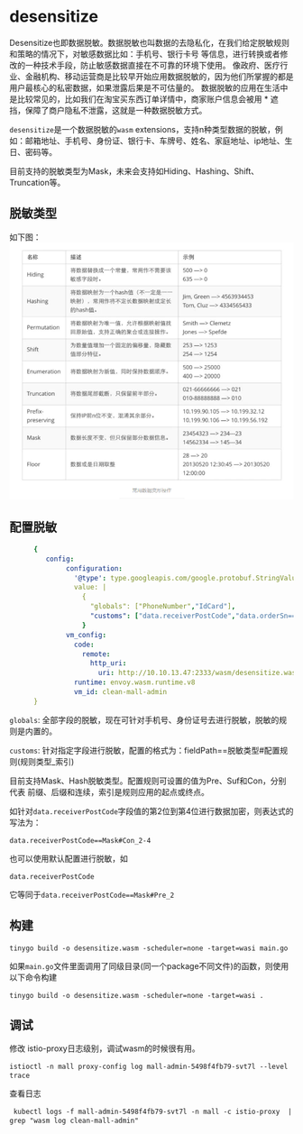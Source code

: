 # desensitize

Desensitize也即数据脱敏。数据脱敏也叫数据的去隐私化，在我们给定脱敏规则和策略的情况下，对敏感数据比如：手机号、银行卡号 等信息，进行转换或者修改的一种技术手段，防止敏感数据直接在不可靠的环境下使用。
像政府、医疗行业、金融机构、移动运营商是比较早开始应用数据脱敏的，因为他们所掌握的都是用户最核心的私密数据，如果泄露后果是不可估量的。
数据脱敏的应用在生活中是比较常见的，比如我们在淘宝买东西订单详情中，商家账户信息会被用 * 遮挡，保障了商户隐私不泄露，这就是一种数据脱敏方式。

`desensitize`是一个数据脱敏的`wasm` extensions，支持n种类型数据的脱敏，例如：邮箱地址、手机号、身份证、银行卡、车牌号、姓名、家庭地址、ip地址、生日、密码等。

目前支持的脱敏类型为Mask，未来会支持如Hiding、Hashing、Shift、Truncation等。

## 脱敏类型
如下图：
![数据脱敏](../../doc/images/desensitize-type.png)

## 配置脱敏
```yaml 
      { 
         config:
              configuration:
                '@type': type.googleapis.com/google.protobuf.StringValue
                value: |
                  {
                    "globals": ["PhoneNumber","IdCard"],
                    "customs": ["data.receiverPostCode","data.orderSn==Hash","data.receiverCity==Mask#Pre_9"]
                  }
              vm_config:
                code:
                  remote:
                    http_uri:
                      uri: http://10.10.13.47:2333/wasm/desensitize.wasm
                runtime: envoy.wasm.runtime.v8
                vm_id: clean-mall-admin
      }
```

`globals`: 全部字段的脱敏，现在可针对手机号、身份证号去进行脱敏，脱敏的规则是内置的。

`customs`: 针对指定字段进行脱敏，配置的格式为：fieldPath==脱敏类型#配置规则(规则类型_索引)

目前支持Mask、Hash脱敏类型。配置规则可设置的值为Pre、Suf和Con，分别代表 前缀、后缀和连续，索引是规则应用的起点或终点。

如针对`data.receiverPostCode`字段值的第2位到第4位进行数据加密，则表达式的写法为：

```shell
data.receiverPostCode==Mask#Con_2-4
```
也可以使用默认配置进行脱敏，如
```shell
data.receiverPostCode
``` 
它等同于`data.receiverPostCode==Mask#Pre_2`

## 构建
```shell
tinygo build -o desensitize.wasm -scheduler=none -target=wasi main.go
```
如果`main.go`文件里面调用了同级目录(同一个package不同文件)的函数，则使用以下命令构建
```shell
tinygo build -o desensitize.wasm -scheduler=none -target=wasi .
```

## 调试
修改 istio-proxy日志级别，调试wasm的时候很有用。
```shell
istioctl -n mall proxy-config log mall-admin-5498f4fb79-svt7l --level trace
```

查看日志
```shell
 kubectl logs -f mall-admin-5498f4fb79-svt7l -n mall -c istio-proxy  | grep "wasm log clean-mall-admin"
```



